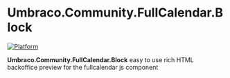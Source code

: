 # Umbraco.Community.FullCalendar.Block
[![Platform](https://img.shields.io/badge/Umbraco-10.4+-%233544B1?style=flat&logo=umbraco)](https://umbraco.com/products/umbraco-cms/)

**Umbraco.Community.FullCalendar.Block** easy to use rich HTML backoffice preview for the fullcalendar js component

